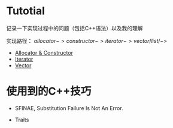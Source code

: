 # Tutotial

记录一下实现过程中的问题（包括C++语法）以及我的理解

实现路径：
$allocator->constructor->iterator->vector/list/->$

* [Allocator & Constructor](./Allocator%26Constructor.md)
* [Iterator](./Iterator.md)
* [Vector](./Vector.md)

# 使用到的C++技巧

* SFINAE, Substitution Failure Is Not An Error.

* Traits